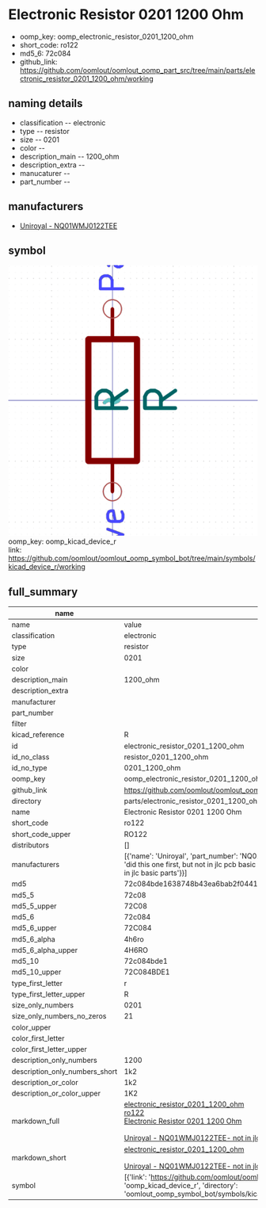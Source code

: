 # Electronic Resistor 0201 1200 Ohm

  
* oomp_key: oomp_electronic_resistor_0201_1200_ohm 
* short_code: ro122
* md5_6: 72c084  
* github_link: https://github.com/oomlout/oomlout_oomp_part_src/tree/main/parts/electronic_resistor_0201_1200_ohm/working  
## naming details
* classification -- electronic
* type -- resistor
* size -- 0201
* color -- 
* description_main -- 1200_ohm
* description_extra -- 
* manucaturer -- 
* part_number -- 


## manufacturers
* [Uniroyal - NQ01WMJ0122TEE]()  

## symbol

![](symbol/0/working/working_600.png)  
oomp_key: oomp_kicad_device_r  
link: https://github.com/oomlout/oomlout_oomp_symbol_bot/tree/main/symbols/kicad_device_r/working  


## full_summary
| name | value | 
| --- | --- | 
| name | value | 
| classification | electronic | 
| type | resistor | 
| size | 0201 | 
| color |  | 
| description_main | 1200_ohm | 
| description_extra |  | 
| manufacturer |  | 
| part_number |  | 
| filter |  | 
| kicad_reference | R | 
| id | electronic_resistor_0201_1200_ohm | 
| id_no_class | resistor_0201_1200_ohm | 
| id_no_type | 0201_1200_ohm | 
| oomp_key | oomp_electronic_resistor_0201_1200_ohm | 
| github_link | https://github.com/oomlout/oomlout_oomp_part_src/tree/main/parts/electronic_resistor_0201_1200_ohm/working | 
| directory | parts/electronic_resistor_0201_1200_ohm | 
| name | Electronic Resistor 0201 1200 Ohm | 
| short_code | ro122 | 
| short_code_upper | RO122 | 
| distributors | [] | 
| manufacturers | [{'name': 'Uniroyal', 'part_number': 'NQ01WMJ0122TEE', 'link': '', 'id': 'manufacturer_uniroyal', 'note': {'reason': 'did this one first, but not in jlc pcb basic parts and 1 percent are and they are the same price', 'reason_short': 'not in jlc basic parts'}}] | 
| md5 | 72c084bde1638748b43ea6bab2f0441e | 
| md5_5 | 72c08 | 
| md5_5_upper | 72C08 | 
| md5_6 | 72c084 | 
| md5_6_upper | 72C084 | 
| md5_6_alpha | 4h6ro | 
| md5_6_alpha_upper | 4H6RO | 
| md5_10 | 72c084bde1 | 
| md5_10_upper | 72C084BDE1 | 
| type_first_letter | r | 
| type_first_letter_upper | R | 
| size_only_numbers | 0201 | 
| size_only_numbers_no_zeros | 21 | 
| color_upper |  | 
| color_first_letter |  | 
| color_first_letter_upper |  | 
| description_only_numbers | 1200 | 
| description_only_numbers_short | 1k2 | 
| description_or_color | 1k2 | 
| description_or_color_upper | 1K2 | 
| markdown_full | [electronic_resistor_0201_1200_ohm](https://github.com/oomlout/oomlout_oomp_part_src/tree/main/parts/electronic_resistor_0201_1200_ohm/working)<br>[ro122](https://github.com/oomlout/oomlout_oomp_part_src/tree/main/parts/electronic_resistor_0201_1200_ohm/working)<br>[Electronic Resistor 0201 1200 Ohm](https://github.com/oomlout/oomlout_oomp_part_src/tree/main/parts/electronic_resistor_0201_1200_ohm/working)<br><br>[Uniroyal - NQ01WMJ0122TEE- not in jlc basic parts]() [(L)  ](https://www.lcsc.com/search?q=NQ01WMJ0122TEE)[(D)  ](https://www.digikey.com/en/products?keywords=NQ01WMJ0122TEE)[(M)  ](https://www.mouser.com/Search/Refine?Keyword=NQ01WMJ0122TEE)[(N)  ](https://www.newark.com/search?st=NQ01WMJ0122TEE)[(SZ)  ](https://so.szlcsc.com/global.html?k=NQ01WMJ0122TEE)<br> | 
| markdown_short | [electronic_resistor_0201_1200_ohm](https://github.com/oomlout/oomlout_oomp_part_src/tree/main/parts/electronic_resistor_0201_1200_ohm/working)<br><br>[Uniroyal - NQ01WMJ0122TEE- not in jlc basic parts]() | 
| symbol | [{'link': 'https://github.com/oomlout/oomlout_oomp_symbol_bot/tree/main/symbols/kicad_device_r', 'oomp_key': 'oomp_kicad_device_r', 'directory': 'oomlout_oomp_symbol_bot/symbols/kicad_device_r//working/working.kicad_sym'}] | 
